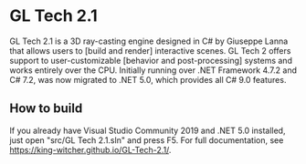 # GL Tech 2.1

GL Tech 2.1 is a 3D ray-casting engine designed in C# by Giuseppe Lanna that allows users to [build and render] interactive scenes. GL Tech 2 offers support to user-customizable [behavior and post-processing] systems and works entirely over the CPU.
Initially running over .NET Framework 4.7.2 and C# 7.2, was now migrated to .NET 5.0, which provides all C# 9.0 features.

## How to build

If you already have Visual Studio Community 2019 and .NET 5.0 installed, just open "src/GL Tech 2.1.sln" and press F5.
For full documentation, see https://king-witcher.github.io/GL-Tech-2.1/.

